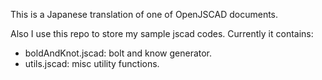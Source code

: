 This is a Japanese translation of one of OpenJSCAD documents.

Also I use this repo to store my sample jscad codes.
Currently it contains:
- boldAndKnot.jscad: bolt and know generator.
- utils.jscad: misc utility functions.


